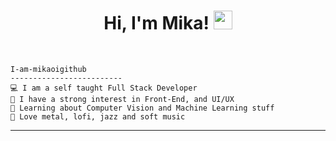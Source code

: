 <h1 align="center">
Hi, I'm Mika!
  <img src="https://media.giphy.com/media/hvRJCLFzcasrR4ia7z/giphy.gif" width="30"></h1>
 <!--<img src="https://komarev.com/ghpvc/?username=I-am-vishalmaurya&label=Profile%20Views&color=0e75b6&style=flat" align='right' alt="vishalmaurya" />-->

<br/>



```
I-am-mikaoigithub
-------------------------
💻 I am a self taught Full Stack Developer 
📝 I have a strong interest in Front-End, and UI/UX 
🌱 Learning about Computer Vision and Machine Learning stuff
🎵 Love metal, lofi, jazz and soft music
```
<hr>




